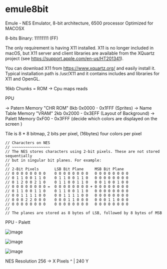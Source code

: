 # emule8bit
Emule - NES Emulator, 8-bit architecture, 6500 processor 
Optimized for MACOSX

8-bits
Binary: 11111111 (FF)

The only requirement is having X11 installed. X11 is no longer included in macOS, but X11 server and client libraries are available from the XQuartz project (see https://support.apple.com/en-us/HT201341).

You can download X11 from https://www.xquartz.org/ and easily install it. Typical installation path is /usr/X11 and it contains includes and libraries for X11 and OpenGL.

16kb Chunks = ROM -> Cpu maps reads


PPU

 -> Patern Memory "CHR ROM" 8kb 0x0000 - 0x1FFF (Sprites)
   -> Name Table Memory "VRAM" 2kb 0x2000 - 0x3EFF (Layout of Background)
    -> Palett Memory 0xF00 - 0x3FFF (decide which colors are displayed on the screen )

  Tile is 8 * 8 bitmap, 2 bits per pixel, (16bytes) four colors per pixel


    // Characters on NES
	// ~~~~~~~~~~~~~~~~~
	// The NES stores characters using 2-bit pixels. These are not stored sequentially
	// but in singular bit planes. For example:
	//
 	// 2-Bit Pixels       LSB Bit Plane     MSB Bit Plane
	// 0 0 0 0 0 0 0 0	  0 0 0 0 0 0 0 0   0 0 0 0 0 0 0 0
	// 0 1 1 0 0 1 1 0	  0 1 1 0 0 1 1 0   0 0 0 0 0 0 0 0
	// 0 1 2 0 0 2 1 0	  0 1 1 0 0 1 1 0   0 0 1 0 0 1 0 0
	// 0 0 0 0 0 0 0 0 =  0 0 0 0 0 0 0 0 + 0 0 0 0 0 0 0 0
	// 0 1 1 0 0 1 1 0	  0 1 1 0 0 1 1 0   0 0 0 0 0 0 0 0
	// 0 0 1 1 1 1 0 0	  0 0 1 1 1 1 0 0   0 0 0 0 0 0 0 0
	// 0 0 0 2 2 0 0 0	  0 0 0 1 1 0 0 0   0 0 0 1 1 0 0 0
	// 0 0 0 0 0 0 0 0	  0 0 0 0 0 0 0 0   0 0 0 0 0 0 0 0
	//
	// The planes are stored as 8 bytes of LSB, followed by 8 bytes of MSB

PPU - Palett

![image](https://user-images.githubusercontent.com/35966031/163751387-fe64753e-4836-4271-9bb6-5b31e5617a6f.png)




![image](https://user-images.githubusercontent.com/35966031/163748646-908f9416-7203-49ec-8c9d-06626607c56b.png)

![image](https://user-images.githubusercontent.com/35966031/163905346-9dd2465c-9855-4aae-9d02-597502853362.png)



NES Resolution 256 -> X  Pixels
                ^
                | 240 Y

        
